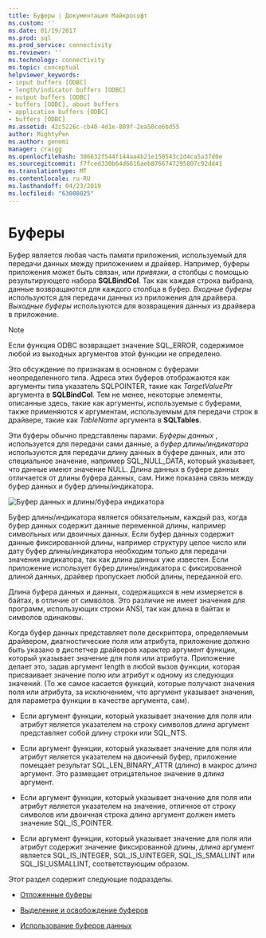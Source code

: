 ```yaml
---
title: Буферы | Документация Майкрософт
ms.custom: ''
ms.date: 01/19/2017
ms.prod: sql
ms.prod_service: connectivity
ms.reviewer: ''
ms.technology: connectivity
ms.topic: conceptual
helpviewer_keywords:
- input buffers [ODBC]
- length/indicator buffers [ODBC]
- output buffers [ODBC]
- buffers [ODBC], about buffers
- application buffers [ODBC]
- buffers [ODBC]
ms.assetid: 42c5226c-cb40-4d1e-809f-2ea50ce6bd55
author: MightyPen
ms.author: genemi
manager: craigg
ms.openlocfilehash: 306632f544f144aa4b21e150543c2d4ca5a37d0e
ms.sourcegitcommit: f7fced330b64d6616aeb8766747295807c92dd41
ms.translationtype: MT
ms.contentlocale: ru-RU
ms.lasthandoff: 04/23/2019
ms.locfileid: "63008025"
---
```

# <a name="buffers"></a>Буферы
Буфер является любая часть памяти приложения, используемый для передачи данных между приложением и драйвер. Например, буферы приложения может быть связан, или *привязки, а* столбцы с помощью результирующего набора **SQLBindCol**. Так как каждая строка выбрана, данные возвращаются для каждого столбца в буфер. *Входные буферы* используются для передачи данных из приложения для драйвера. *Выходные буферы* используются для возвращения данных из драйвера в приложение.  
  
> [!NOTE]  
>  Если функция ODBC возвращает значение SQL_ERROR, содержимое любой из выходных аргументов этой функции не определено.  
  
 Это обсуждение по признакам в основном с буферами неопределенного типа. Адреса этих буферов отображаются как аргументы типа указатель SQLPOINTER, такие как *TargetValuePtr* аргумента в **SQLBindCol**. Тем не менее, некоторые элементы, описанные здесь, такие как аргументы, используемые с буферами, также применяются к аргументам, используемым для передачи строк в драйвере, такие как *TableName* аргумента в **SQLTables**.  
  
 Эти буферы обычно представлены парами. *Буферы данных* , используется для передачи сами данные, а *буфер длины/индикатора* используются для передачи длину данных в буфере данных, или это специальное значение, например SQL_NULL_DATA, который указывает, что данные имеют значение NULL. Длина данных в буфере данных отличается от длины буфера данных, сам. Ниже показана связь между буфер данных и буфер длины/индикатора.  
  
 ![Буфер данных и длины&#47;буфера индикатора](../../../odbc/reference/develop-app/media/pr09.gif "pr09")  
  
 Буфер длины/индикатора является обязательным, каждый раз, когда буфер данных содержит данные переменной длины, например символьных или двоичных данных. Если буфер данных содержит данные фиксированной длины, например структуру целое число или дату буфер длины/индикатора необходим только для передачи значения индикатора, так как длина данных уже известен. Если приложение использует буфер длины/индикатора с фиксированной длиной данных, драйвер пропускает любой длины, переданной его.  
  
 Длина буфера данных и данных, содержащихся в нем измеряется в байтах, в отличие от символов. Это различие не имеет значения для программ, использующих строки ANSI, так как длина в байтах и символов одинаковы.  
  
 Когда буфер данных представляет поле дескриптора, определяемым драйвером, диагностические поля или атрибута, приложение должно быть указано в диспетчер драйверов характер аргумент функции, который указывает значение для поля или атрибута. Приложение делает это, задав аргумент length в любой вызов функции, которая присваивает значение полю или атрибут к одному из следующих значений. (То же самое касается функций, которые получают значения поля или атрибута, за исключением, что аргумент указывает значения, для параметра функции в качестве аргумента, сам).  
  
-   Если аргумент функции, который указывает значение для поля или атрибут является указателем на строку символов *длина* аргумент представляет собой длину строки или SQL_NTS.  
  
-   Если аргумент функции, который указывает значение для поля или атрибут является указателем на двоичный буфер, приложение помещает результат SQL_LEN_BINARY_ATTR (*длина*) в макрос *длина* аргумент. Это размещает отрицательное значение в *длина* аргумент.  
  
-   Если аргумент функции, который указывает значение для поля или атрибут является указателем на значение, отличное от строку символов или двоичная строка *длина* аргумент должен иметь значение SQL_IS_POINTER.  
  
-   Если аргумент функции, который указывает значение для поля или атрибут содержит значение фиксированной длины, *длина* аргумент является SQL_IS_INTEGER, SQL_IS_UINTEGER, SQL_IS_SMALLINT или SQL_ISI_USMALLINT, соответствующим образом.  
  
 Этот раздел содержит следующие подразделы.  
  
-   [Отложенные буферы](../../../odbc/reference/develop-app/deferred-buffers.md)  
  
-   [Выделение и освобождение буферов](../../../odbc/reference/develop-app/allocating-and-freeing-buffers.md)  
  
-   [Использование буферов данных](../../../odbc/reference/develop-app/using-data-buffers.md)
